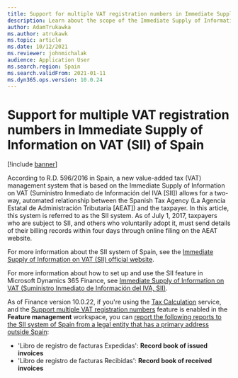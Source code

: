 ```yaml
---
title: Support for multiple VAT registration numbers in Immediate Supply of Information on VAT (SII) of Spain
description: Learn about the scope of the Immediate Supply of Information on VAT feature of Spain to support multiple VAT registration numbers.
author: AdamTrukawka
ms.author: atrukawk
ms.topic: article
ms.date: 10/12/2021
ms.reviewer: johnmichalak
audience: Application User
ms.search.region: Spain
ms.search.validFrom: 2021-01-11
ms.dyn365.ops.version: 10.0.24
---
```


# Support for multiple VAT registration numbers in Immediate Supply of Information on VAT (SII) of Spain

[!include [banner](../../includes/banner.md)]

According to R.D. 596/2016 in Spain, a new value-added tax (VAT) management system that is based on the Immediate Supply of Information on VAT (Suministro Inmediato de Información del IVA \[SII\]) allows for a two-way, automated relationship between the Spanish Tax Agency (La Agencia Estatal de Administración Tributaria \[AEAT\]) and the taxpayer. In this article, this system is referred to as the SII system. As of July 1, 2017, taxpayers who are subject to SII, and others who voluntarily adopt it, must send details of their billing records within four days through online filing on the AEAT website.

For more information about the SII system of Spain, see the [Immediate Supply of Information on VAT (SII) official website](https://www.agenciatributaria.es/AEAT.internet/en_gb/Inicio/La_Agencia_Tributaria/Campanas/Suministro_Inmediato_de_Informacion_en_el_IVA__SII_/Suministro_Inmediato_de_Informacion_en_el_IVA__SII_.shtml).

For more information about how to set up and use the SII feature in Microsoft Dynamics 365 Finance, see [Immediate Supply of Information on VAT (Suministro Inmediato de Información del IVA, SII)](emea-esp-sii.md).

As of Finance version 10.0.22, if you're using the [Tax Calculation](../global/global-tax-calcuation-service-overview.md) service, and the [Support multiple VAT registration numbers](../global/emea-multiple-vat-registration-numbers.md) feature is enabled in the **Feature management** workspace, you can [report the following reports to the SII system of Spain from a legal entity that has a primary address outside Spain](emea-esp-sii.md#multiple-vat):

- 'Libro de registro de facturas Expedidas': **Record book of issued invoices**
- 'Libro de registro de facturas Recibidas': **Record book of received invoices**
